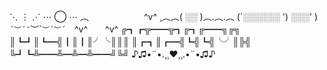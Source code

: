 ⋱ ⋮ ⋰
⋯ ◯ ⋯ ︵ 　　　　　　^v^
¸︵︵( ░░ )︵.︵.︵
(´░░░░░░ ') ░░░' )
`´︶´¯`︶´`︶´︶´`　^v^　　^v^
╔┓┏╦━━╦┓╔┓╔━━╗╔╗
║┗┛║┗━╣┃║┃║╯╰║║║
║┏┓║┏━╣┗╣┗╣╰╯║╠╣
╚┛┗╩━━╩━╩━╩━━╝╚╝
♪♫•¨•.¸¸❤¸¸.•¨•♫♪⠀   
